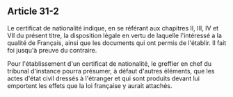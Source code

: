 Article 31-2
----
Le certificat de nationalité indique, en se référant aux chapitres II, III, IV
et VII du présent titre, la disposition légale en vertu de laquelle l'intéressé
a la qualité de Français, ainsi que les documents qui ont permis de l'établir.
Il fait foi jusqu'à preuve du contraire.

Pour l'établissement d'un certificat de nationalité, le greffier en chef du
tribunal d'instance pourra présumer, à défaut d'autres éléments, que les actes
d'état civil dressés à l'étranger et qui sont produits devant lui emportent les
effets que la loi française y aurait attachés.
